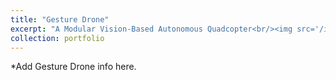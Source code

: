 ```yaml
---
title: "Gesture Drone"
excerpt: "A Modular Vision-Based Autonomous Quadcopter<br/><img src='/images/Gesture_Drone.jpg' width='500'>"
collection: portfolio
---
```


*Add Gesture Drone info here.
